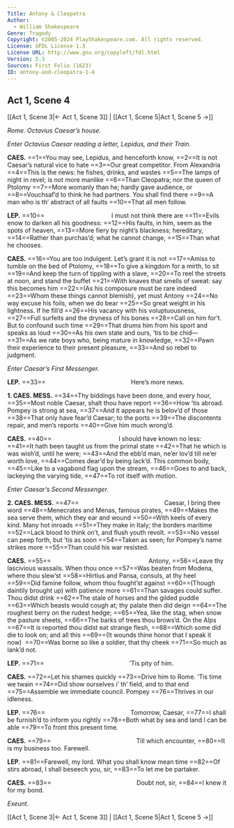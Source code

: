 ```yaml
---
Title: Antony & Cleopatra
Author: 
  - William Shakespeare
Genre: Tragedy
Copyright: ©2005-2024 PlayShakespeare.com. All rights reserved.
License: GFDL License 1.3
License URL: http://www.gnu.org/copyleft/fdl.html
Version: 5.3
Sources: First Folio (1623)
ID: antony-and-cleopatra-1-4
---
```


## Act 1, Scene 4
[[Act 1, Scene 3|← Act 1, Scene 3]] | [[Act 1, Scene 5|Act 1, Scene 5 →]]

*Rome. Octavius Caesar’s house.*

*Enter Octavius Caesar reading a letter, Lepidus, and their Train.*

**CAES.**
==1==You may see, Lepidus, and henceforth know,
==2==It is not Caesar’s natural vice to hate
==3==Our great competitor. From Alexandria
==4==This is the news: he fishes, drinks, and wastes
==5==The lamps of night in revel; is not more manlike
==6==Than Cleopatra; nor the queen of Ptolomy
==7==More womanly than he; hardly gave audience, or
==8==Vouchsaf’d to think he had partners. You shall find there
==9==A man who is th’ abstract of all faults
==10==That all men follow.

**LEP.**
==10==           I must not think there are
==11==Evils enow to darken all his goodness:
==12==His faults, in him, seem as the spots of heaven,
==13==More fiery by night’s blackness; hereditary,
==14==Rather than purchas’d; what he cannot change,
==15==Than what he chooses.

**CAES.**
==16==You are too indulgent. Let’s grant it is not
==17==Amiss to tumble on the bed of Ptolomy,
==18==To give a kingdom for a mirth, to sit
==19==And keep the turn of tippling with a slave,
==20==To reel the streets at noon, and stand the buffet
==21==With knaves that smells of sweat: say this becomes him
==22==(As his composure must be rare indeed
==23==Whom these things cannot blemish), yet must Antony
==24==No way excuse his foils, when we do bear
==25==So great weight in his lightness. If he fill’d
==26==His vacancy with his voluptuousness,
==27==Full surfeits and the dryness of his bones
==28==Call on him for’t. But to confound such time
==29==That drums him from his sport and speaks as loud
==30==As his own state and ours, ’tis to be chid⁠—
==31==As we rate boys who, being mature in knowledge,
==32==Pawn their experience to their present pleasure,
==33==And so rebel to judgment.

*Enter Caesar’s First Messenger.*

**LEP.**
==33==              Here’s more news.

**1. CAES. MESS.**
==34==Thy biddings have been done, and every hour,
==35==Most noble Caesar, shalt thou have report
==36==How ’tis abroad. Pompey is strong at sea,
==37==And it appears he is belov’d of those
==38==That only have fear’d Caesar; to the ports
==39==The discontents repair, and men’s reports
==40==Give him much wrong’d.

**CAES.**
==40==           I should have known no less:
==41==It hath been taught us from the primal state
==42==That he which is was wish’d, until he were;
==43==And the ebb’d man, ne’er lov’d till ne’er worth love,
==44==Comes dear’d by being lack’d. This common body,
==45==Like to a vagabond flag upon the stream,
==46==Goes to and back, lackeying the varying tide,
==47==To rot itself with motion.

*Enter Caesar’s Second Messenger.*

**2. CAES. MESS.**
==47==              Caesar, I bring thee word
==48==Menecrates and Menas, famous pirates,
==49==Makes the sea serve them, which they ear and wound
==50==With keels of every kind. Many hot inroads
==51==They make in Italy; the borders maritime
==52==Lack blood to think on’t, and flush youth revolt.
==53==No vessel can peep forth, but ’tis as soon
==54==Taken as seen; for Pompey’s name strikes more
==55==Than could his war resisted.

**CAES.**
==55==                Antony,
==56==Leave thy lascivious wassails. When thou once
==57==Was beaten from Modena, where thou slew’st
==58==Hirtius and Pansa, consuls, at thy heel
==59==Did famine follow, whom thou fought’st against
==60==(Though daintily brought up) with patience more
==61==Than savages could suffer. Thou didst drink
==62==The stale of horses and the gilded puddle
==63==Which beasts would cough at; thy palate then did deign
==64==The roughest berry on the rudest hedge;
==65==Yea, like the stag, when snow the pasture sheets,
==66==The barks of trees thou brows’d. On the Alps
==67==It is reported thou didst eat strange flesh,
==68==Which some did die to look on; and all this
==69==(It wounds thine honor that I speak it now) 
==70==Was borne so like a soldier, that thy cheek
==71==So much as lank’d not.

**LEP.**
==71==              ’Tis pity of him.

**CAES.**
==72==Let his shames quickly
==73==Drive him to Rome. ’Tis time we twain
==74==Did show ourselves i’ th’ field, and to that end
==75==Assemble we immediate council. Pompey
==76==Thrives in our idleness.

**LEP.**
==76==              Tomorrow, Caesar,
==77==I shall be furnish’d to inform you rightly
==78==Both what by sea and land I can be able
==79==To front this present time.

**CAES.**
==79==              Till which encounter,
==80==It is my business too. Farewell.

**LEP.**
==81==Farewell, my lord. What you shall know mean time
==82==Of stirs abroad, I shall beseech you, sir,
==83==To let me be partaker.

**CAES.**
==83==              Doubt not, sir,
==84==I knew it for my bond.

*Exeunt.*

[[Act 1, Scene 3|← Act 1, Scene 3]] | [[Act 1, Scene 5|Act 1, Scene 5 →]]